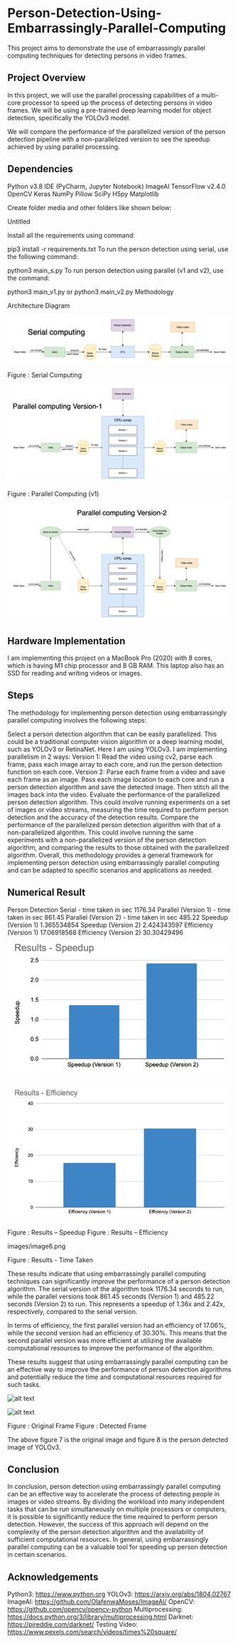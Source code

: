 # Person-Detection-Using-Embarrassingly-Parallel-Computing

This project aims to demonstrate the use of embarrassingly parallel computing techniques for detecting persons in video frames.

## Project Overview

In this project, we will use the parallel processing capabilities of a multi-core processor to speed up the process of detecting persons in video frames. We will be using a pre-trained deep learning model for object detection, specifically the YOLOv3 model.

We will compare the performance of the parallelized version of the person detection pipeline with a non-parallelized version to see the speedup achieved by using parallel processing.

## Dependencies

Python v3.8
IDE (PyCharm, Jupyter Notebook)
ImageAI
TensorFlow v2.4.0
OpenCV
Keras
NumPy
Pillow
SciPy
H5py
Matplotlib

Create folder media and other folders like shown below:

Untitled

Install all the requirements using command:

pip3 install -r requirements.txt
To run the person detection using serial, use the following command:

python3 main_s.py
To run person detection using parallel (v1 and v2), use the command:

python3 main_v1.py
or
python3 main_v2.py
Methodology

Architecture Diagram

![alt text](images/image1.png)

Figure : Serial Computing

![alt text](images/image2.png)

Figure : Parallel Computing (v1)

![alt text](images/image3.png)

## Hardware Implementation

I am implementing this project on a MacBook Pro (2020) with 8 cores, which is having M1 chip processor and 8 GB RAM. This laptop also has an SSD for reading and writing videos or images.

## Steps

The methodology for implementing person detection using embarrassingly parallel computing involves the following steps:

Select a person detection algorithm that can be easily parallelized. This could be a traditional computer vision algorithm or a deep learning model, such as YOLOv3 or RetinaNet. Here I am using YOLOv3.
I am implementing parallelism in 2 ways:
Version 1: Read the video using cv2, parse each frame, pass each image array to each core, and run the person detection function on each core.
Version 2: Parse each frame from a video and save each frame as an image. Pass each image location to each core and run a person detection algorithm and save the detected image. Then stitch all the images back into the video.
Evaluate the performance of the parallelized person detection algorithm. This could involve running experiments on a set of images or video streams, measuring the time required to perform person detection and the accuracy of the detection results.
Compare the performance of the parallelized person detection algorithm with that of a non-parallelized algorithm. This could involve running the same experiments with a non-parallelized version of the person detection algorithm, and comparing the results to those obtained with the parallelized algorithm.
Overall, this methodology provides a general framework for implementing person detection using embarrassingly parallel computing and can be adapted to specific scenarios and applications as needed.

## Numerical Result

Person Detection
Serial - time taken in sec	1176.34
Parallel (Version 1) - time taken in sec	861.45
Parallel (Version 2) - time taken in sec	485.22
Speedup (Version 1)	1.365534854
Speedup (Version 2)	2.424343597
Efficiency (Version 1)	17.06918568
Efficiency (Version 2)	30.30429496
![alt text](images/image4.png)

![alt text](images/image5.png)

Figure : Results – Speedup Figure : Results – Efficiency

images/image6.png

Figure : Results - Time Taken

These results indicate that using embarrassingly parallel computing techniques can significantly improve the performance of a person detection algorithm. The serial version of the algorithm took 1176.34 seconds to run, while the parallel versions took 861.45 seconds (Version 1) and 485.22 seconds (Version 2) to run. This represents a speedup of 1.36x and 2.42x, respectively, compared to the serial version.

In terms of efficiency, the first parallel version had an efficiency of 17.06%, while the second version had an efficiency of 30.30%. This means that the second parallel version was more efficient at utilizing the available computational resources to improve the performance of the algorithm.

These results suggest that using embarrassingly parallel computing can be an effective way to improve the performance of person detection algorithms and potentially reduce the time and computational resources required for such tasks.

![alt text](images/image7.png)

![alt text](images/image8.png)

Figure : Original Frame Figure : Detected Frame

The above figure 7 is the original image and figure 8 is the person detected image of YOLOv3.

## Conclusion

In conclusion, person detection using embarrassingly parallel computing can be an effective way to accelerate the process of detecting people in images or video streams. By dividing the workload into many independent tasks that can be run simultaneously on multiple processors or computers, it is possible to significantly reduce the time required to perform person detection. However, the success of this approach will depend on the complexity of the person detection algorithm and the availability of sufficient computational resources. In general, using embarrassingly parallel computing can be a valuable tool for speeding up person detection in certain scenarios.

## Acknowledgements

Python3: https://www.python.org
YOLOv3: https://arxiv.org/abs/1804.02767
ImageAI: https://github.com/OlafenwaMoses/ImageAI/
OpenCV: https://github.com/opencv/opencv-python
Multiprocessing: https://docs.python.org/3/library/multiprocessing.html
Darknet: https://pjreddie.com/darknet/
Testing Video: https://www.pexels.com/search/videos/times%20square/
